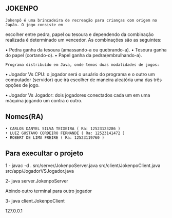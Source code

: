 ## JOKENPO

    Jokenpô é uma brincadeira de recreação para crianças com origem no Japão. O jogo consiste em

escolher entre pedra, papel ou tesoura e dependendo da combinação realizada é determinado um
vencedor. As combinações são as seguintes:

• Pedra ganha da tesoura (amassando-a ou quebrando-a).
• Tesoura ganha do papel (cortando-o).
• Papel ganha da pedra(embrulhando-a).

    Programa distribuído em Java, onde temos duas modalidades de jogos:

• Jogador Vs CPU: o jogador será o usuário do programa e o outro um computador (servidor)
que irá escolher de maneira aleatória uma das três opções de jogo.

• Jogador Vs Jogador: dois jogadores conectados cada um em uma máquina jogando um
contra o outro.

## Nomes(RA)

    • CARLOS DANYEL SILVA TEIXEIRA ( Ra: 12523123286 )
    • LUIZ GUSTAVO CORDEIRO FERNANDE ( Ra: 12523141472 )
    • ROBERT DE LIMA FREIRE ( Ra: 12523119760 )

## Para execultar o projeto

1 - javac -d . src/server/JokenpoServer.java src/client/JokenpoClient.java src/app/JogadorVSJogador.java

2- java server.JokenpoServer

Abindo outro terminal para outro jogador

3- java client.JokenpoClient

127.0.0.1
